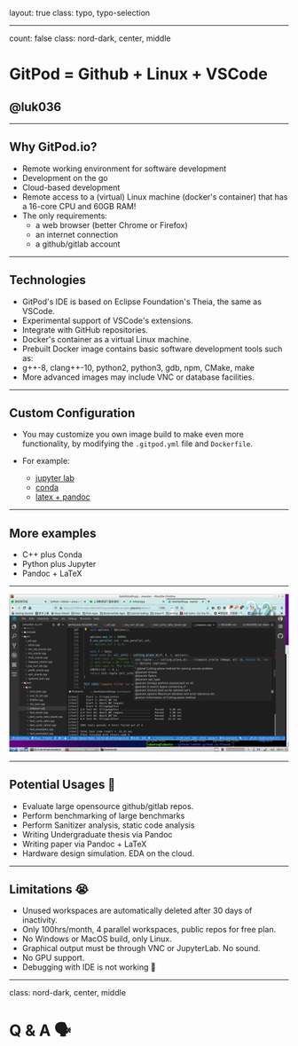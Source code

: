 layout: true
class: typo, typo-selection

---

count: false
class: nord-dark, center, middle

# GitPod = Github + Linux + VSCode

## @luk036

---

## Why GitPod.io?

- Remote working environment for software development
- Development on the go
- Cloud-based development
- Remote access to a (virtual) Linux machine (docker's container) that has a 16-core CPU and 60GB RAM!
- The only requirements:
    - a web browser (better Chrome or Firefox)
    - an internet connection
    - a github/gitlab account

---

## Technologies

- GitPod's IDE is based on Eclipse Foundation's Theia, the same as VSCode.
- Experimental support of VSCode's extensions.
- Integrate with GitHub repositories.
- Docker's container as a virtual Linux machine.
 - Prebuilt Docker image contains basic software development tools such as:
 - g++-8, clang++-10, python2, python3, gdb, npm, CMake, make
 - More advanced images may include VNC or database facilities.

---

## Custom Configuration

- You may customize you own image build to make even more functionality, by modifying the `.gitpod.yml` file and `Dockerfile`.

- For example:
    - [jupyter lab](https://github.com/jins-tkomoda/dash-and-jupyter-notebook-with-gitpod)
    - [conda](https://github.com/mtvu/miniconda)
    - [latex + pandoc](https://github.com/luk036/ellipsoid-method)

---

## More examples

- C++ plus Conda
- Python plus Jupyter
- Pandoc + LaTeX

---

![gitpod](gitpod.png)

---

## Potential Usages 🚧

- Evaluate large opensource github/gitlab repos. 
- Perform benchmarking of large benchmarks
- Perform Sanitizer analysis, static code analysis
- Writing Undergraduate thesis via Pandoc
- Writing paper via Pandoc + LaTeX
- Hardware design simulation. EDA on the cloud.

---

## Limitations 😭

- Unused workspaces are automatically deleted after 30 days of inactivity.
- Only 100hrs/month, 4 parallel workspaces, public repos for free plan.
- No Windows or MacOS build, only Linux.
- Graphical output must be through VNC or JupyterLab. No sound.
- No GPU support.
- Debugging with IDE is not working 🤔

---

class: nord-dark, center, middle

# Q & A 🗣️

